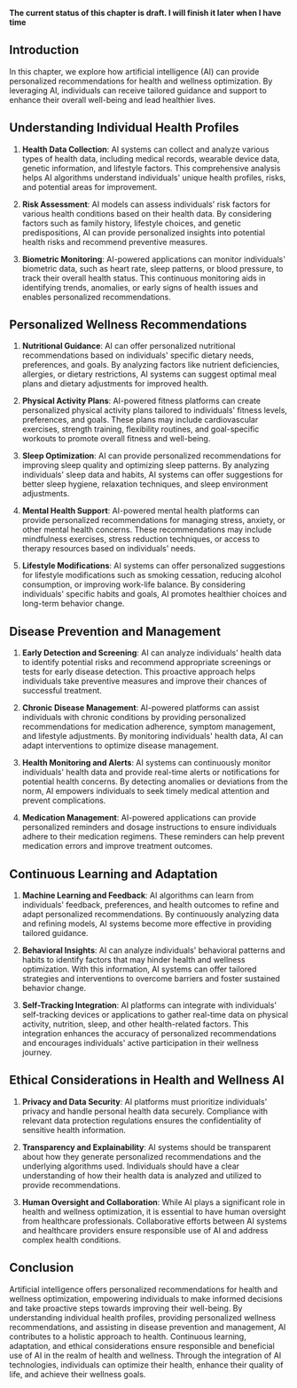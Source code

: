 **The current status of this chapter is draft. I will finish it later when I have time**

Introduction
------------

In this chapter, we explore how artificial intelligence (AI) can provide personalized recommendations for health and wellness optimization. By leveraging AI, individuals can receive tailored guidance and support to enhance their overall well-being and lead healthier lives.

Understanding Individual Health Profiles
----------------------------------------

1. **Health Data Collection**: AI systems can collect and analyze various types of health data, including medical records, wearable device data, genetic information, and lifestyle factors. This comprehensive analysis helps AI algorithms understand individuals' unique health profiles, risks, and potential areas for improvement.

2. **Risk Assessment**: AI models can assess individuals' risk factors for various health conditions based on their health data. By considering factors such as family history, lifestyle choices, and genetic predispositions, AI can provide personalized insights into potential health risks and recommend preventive measures.

3. **Biometric Monitoring**: AI-powered applications can monitor individuals' biometric data, such as heart rate, sleep patterns, or blood pressure, to track their overall health status. This continuous monitoring aids in identifying trends, anomalies, or early signs of health issues and enables personalized recommendations.

Personalized Wellness Recommendations
-------------------------------------

1. **Nutritional Guidance**: AI can offer personalized nutritional recommendations based on individuals' specific dietary needs, preferences, and goals. By analyzing factors like nutrient deficiencies, allergies, or dietary restrictions, AI systems can suggest optimal meal plans and dietary adjustments for improved health.

2. **Physical Activity Plans**: AI-powered fitness platforms can create personalized physical activity plans tailored to individuals' fitness levels, preferences, and goals. These plans may include cardiovascular exercises, strength training, flexibility routines, and goal-specific workouts to promote overall fitness and well-being.

3. **Sleep Optimization**: AI can provide personalized recommendations for improving sleep quality and optimizing sleep patterns. By analyzing individuals' sleep data and habits, AI systems can offer suggestions for better sleep hygiene, relaxation techniques, and sleep environment adjustments.

4. **Mental Health Support**: AI-powered mental health platforms can provide personalized recommendations for managing stress, anxiety, or other mental health concerns. These recommendations may include mindfulness exercises, stress reduction techniques, or access to therapy resources based on individuals' needs.

5. **Lifestyle Modifications**: AI systems can offer personalized suggestions for lifestyle modifications such as smoking cessation, reducing alcohol consumption, or improving work-life balance. By considering individuals' specific habits and goals, AI promotes healthier choices and long-term behavior change.

Disease Prevention and Management
---------------------------------

1. **Early Detection and Screening**: AI can analyze individuals' health data to identify potential risks and recommend appropriate screenings or tests for early disease detection. This proactive approach helps individuals take preventive measures and improve their chances of successful treatment.

2. **Chronic Disease Management**: AI-powered platforms can assist individuals with chronic conditions by providing personalized recommendations for medication adherence, symptom management, and lifestyle adjustments. By monitoring individuals' health data, AI can adapt interventions to optimize disease management.

3. **Health Monitoring and Alerts**: AI systems can continuously monitor individuals' health data and provide real-time alerts or notifications for potential health concerns. By detecting anomalies or deviations from the norm, AI empowers individuals to seek timely medical attention and prevent complications.

4. **Medication Management**: AI-powered applications can provide personalized reminders and dosage instructions to ensure individuals adhere to their medication regimens. These reminders can help prevent medication errors and improve treatment outcomes.

Continuous Learning and Adaptation
----------------------------------

1. **Machine Learning and Feedback**: AI algorithms can learn from individuals' feedback, preferences, and health outcomes to refine and adapt personalized recommendations. By continuously analyzing data and refining models, AI systems become more effective in providing tailored guidance.

2. **Behavioral Insights**: AI can analyze individuals' behavioral patterns and habits to identify factors that may hinder health and wellness optimization. With this information, AI systems can offer tailored strategies and interventions to overcome barriers and foster sustained behavior change.

3. **Self-Tracking Integration**: AI platforms can integrate with individuals' self-tracking devices or applications to gather real-time data on physical activity, nutrition, sleep, and other health-related factors. This integration enhances the accuracy of personalized recommendations and encourages individuals' active participation in their wellness journey.

Ethical Considerations in Health and Wellness AI
------------------------------------------------

1. **Privacy and Data Security**: AI platforms must prioritize individuals' privacy and handle personal health data securely. Compliance with relevant data protection regulations ensures the confidentiality of sensitive health information.

2. **Transparency and Explainability**: AI systems should be transparent about how they generate personalized recommendations and the underlying algorithms used. Individuals should have a clear understanding of how their health data is analyzed and utilized to provide recommendations.

3. **Human Oversight and Collaboration**: While AI plays a significant role in health and wellness optimization, it is essential to have human oversight from healthcare professionals. Collaborative efforts between AI systems and healthcare providers ensure responsible use of AI and address complex health conditions.

Conclusion
----------

Artificial intelligence offers personalized recommendations for health and wellness optimization, empowering individuals to make informed decisions and take proactive steps towards improving their well-being. By understanding individual health profiles, providing personalized wellness recommendations, and assisting in disease prevention and management, AI contributes to a holistic approach to health. Continuous learning, adaptation, and ethical considerations ensure responsible and beneficial use of AI in the realm of health and wellness. Through the integration of AI technologies, individuals can optimize their health, enhance their quality of life, and achieve their wellness goals.
